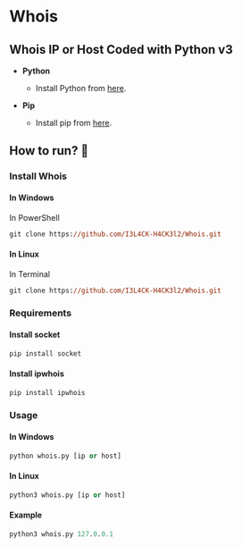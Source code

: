 # Whois
## Whois IP or Host Coded with Python v3

- **Python**
    - Install Python from [here](https://www.python.org/).

- **Pip**
    - Install pip from [here](https://pip.pypa.io/en/stable/installing/).
## How to run? :rocket:
### Install Whois
#### In Windows
In PowerShell
```ps 
git clone https://github.com/I3L4CK-H4CK3l2/Whois.git
```
#### In Linux
In Terminal
```ps 
git clone https://github.com/I3L4CK-H4CK3l2/Whois.git
```
### Requirements
#### Install socket
```ps 
pip install socket
```
#### Install ipwhois
```ps 
pip install ipwhois
```
### Usage
#### In Windows
```ps 
python whois.py [ip or host]
```
#### In Linux
```ps 
python3 whois.py [ip or host]
```
#### Example
```ps 
python3 whois.py 127.0.0.1
```
